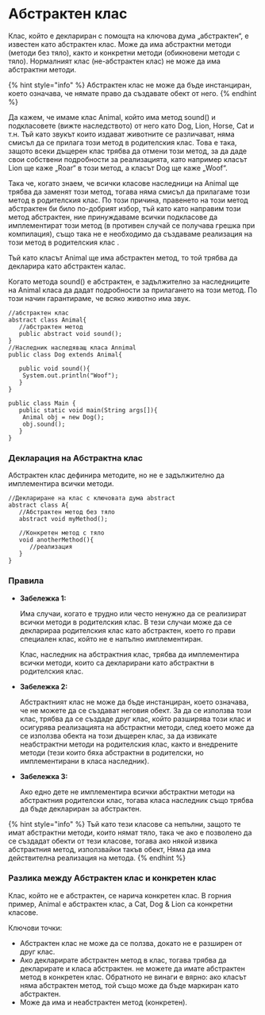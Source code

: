 # Абстрактен клас

Клас, който е деклариран с помощта на ключова дума „абстрактен“, е известен като абстрактен клас. Може да има абстрактни методи (методи без тяло), както и конкретни методи (обикновени методи с тяло). Нормалният клас (не-абстрактен клас) не може да има абстрактни методи.

{% hint style="info" %}
Абстрактен клас не може да бъде инстанциран, което означава, че нямате право да създавате обект от него.
{% endhint %}

Да кажем, че имаме клас Animal, който има метод sound() и подкласовете (вижте наследството) от него като Dog, Lion, Horse, Cat и т.н. Тъй като звукът които издават животните се различават, няма смисъл да се прилага този метод в родителския клас. Това е така, защото всеки дъщерен клас трябва да отмени този метод, за да даде свои собствени подробности за реализацията, като например класът Lion ще каже „Roar“ в този метод, а класът Dog ще каже „Woof“.

Така че, когато знаем, че всички класове наследници на Animal ще трябва да заменят този метод, тогава няма смисъл да прилагаме този метод в родителския клас. По този причина, правенето на този метод абстрактен би било по-добрият избор, тъй като като направим този метод абстрактен, ние принуждаваме всички подкласове да имплементират този метод (в противен случай се получава грешка при компилация), също така не е необходимо да създаваме реализация на този метод в родителския клас .

Тъй като класът Animal ще има абстрактен метод, то той трябва да декларира като абстрактен калас.

Когато метода sound() е абстрактен, е задължително за наследниците на Animal класa да дадат подробности за прилагането на този метод. По този начин гарантираме, че всяко животно има звук.

```
//абстрактен клас
abstract class Animal{
   //абстрактен метод
   public abstract void sound();
}
//Наследник наследяващ класа Annimal
public class Dog extends Animal{

   public void sound(){
	System.out.println("Woof");
   }
}

public class Main {
   public static void main(String args[]){
	Animal obj = new Dog();
	obj.sound();
   }
}
```

### Декларация на Абстрактна клас

Абстрактен клас дефинира методите, но не е задължително да имплементира всички методи.

```
//Деклариране на клас с ключовата дума abstract 
abstract class A{
   //Абстрактен метод без тяло
   abstract void myMethod();

   //Конкретен метод с тяло
   void anotherMethod(){
      //реализация
   }
}
```

### Правила&#x20;

*   **Забележка 1:**&#x20;

    Има случаи, когато е трудно или често ненужно да се реализират всички методи в родителския клас. В тези случаи може да се декларираа родителския клас като абстрактен, което го прави специален клас, който не е напълно имплементиран.

    Клас, наследник на абстрактния клас, трябва да имплементира всички методи, които са декларирани като абстрактни в родителския клас.
*   **Забележка 2:**&#x20;

    Абстрактният клас не може да бъде инстанциран, което означава, че не можете да се създават неговия обект. За да се използва този клас, трябва да се създаде друг клас, който разширява този клас и осигурява реализацията на абстрактни методи, след което може да се използва обекта на този дъщерен клас, за да извикате неабстрактни методи на родителския клас, както и внедрените методи (тези които бяха абстрактни в родителски, но имплементирани в класа наследник).
*   **Забележка 3:**&#x20;

    Ако едно дете не имплементира всички абстрактни методи на абстрактния родителски клас, тогава класа наследник също трябва да бъде деклариран за абстрактен.

{% hint style="info" %}
Тъй като тези класове са непълни, защото те имат абстрактни методи, които нямат тяло, така че ако е позволено да се създадат обекти от тези класове, тогава ако някой извика абстрактния метод, използвайки такъв обект, Няма да има действителна реализация на метода.&#x20;
{% endhint %}

### Разлика между Абстрактен клас и конкретен клас&#x20;

Клас, който не е абстрактен, се нарича конкретен клас. В горния пример, Animal е абстрактен клас, а Cat, Dog & Lion са конкретни класове.

Ключови точки:

* Абстрактен клас не може да се ползва, докато не е разширен от друг клас.&#x20;
* Ако декларирате абстрактен метод в клас, тогава трябва да декларирате и класа абстрактен. не можете да имате абстрактен метод в конкретен клас. Обратното не винаги е вярно: ако класът няма абстрактен метод, той също може да бъде маркиран като абстрактен.&#x20;
* Може да има и неабстрактен метод (конкретен).&#x20;
